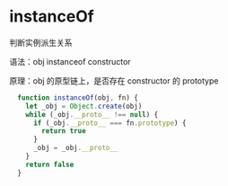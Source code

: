 # instanceOf

判断实例派生关系

语法：obj instanceof constructor

原理：obj 的原型链上，是否存在 constructor 的 prototype

```js
  function instanceOf(obj, fn) {
    let _obj = Object.create(obj)
    while (_obj.__proto__ !== null) {
      if (_obj.__proto__ === fn.prototype) {
        return true
      }
      _obj = _obj.__proto__
    }
    return false
  }
```
